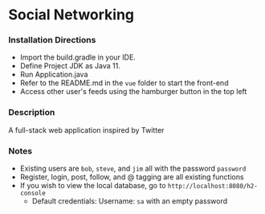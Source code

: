 # Social Networking

### Installation Directions
- Import the build.gradle in your IDE.
- Define Project JDK as Java 11.
- Run Application.java
- Refer to the README.md in the `vue` folder to start the front-end
- Access other user's feeds using the hamburger button in the top left

### Description
A full-stack web application inspired by Twitter

### Notes
- Existing users are `bob`, `steve`, and `jim` all with the password `password`
- Register, login, post, follow, and @ tagging are all existing functions
- If you wish to view the local database, go to `http://localhost:8080/h2-console`
  - Default credentials: Username: `sa` with an empty password